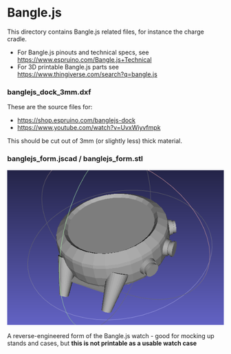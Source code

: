Bangle.js
=========

This directory contains Bangle.js related files, for instance the charge cradle.

* For Bangle.js pinouts and technical specs, see https://www.espruino.com/Bangle.js+Technical
* For 3D printable Bangle.js parts see https://www.thingiverse.com/search?q=bangle.js

### banglejs_dock_3mm.dxf

These are the source files for:

* https://shop.espruino.com/banglejs-dock
* https://www.youtube.com/watch?v=UvxWiyvfmpk

This should be cut out of 3mm (or slightly less) thick material.

### banglejs_form.jscad / banglejs_form.stl

![](banglejs_form.png)

A reverse-engineered form of the Bangle.js watch - good for mocking
up stands and cases, but **this is not printable as a usable watch case**
